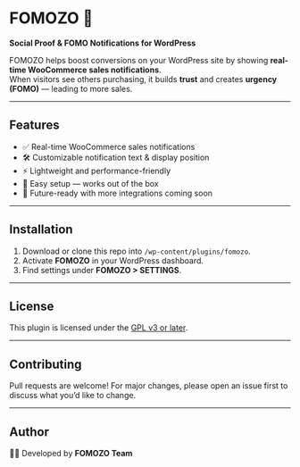 # FOMOZO 🚀  
**Social Proof & FOMO Notifications for WordPress**

FOMOZO helps boost conversions on your WordPress site by showing **real-time WooCommerce sales notifications**.  
When visitors see others purchasing, it builds **trust** and creates **urgency (FOMO)** — leading to more sales.

---

## Features
- ✅ Real-time WooCommerce sales notifications  
- 🛠 Customizable notification text & display position  
- ⚡ Lightweight and performance-friendly  
- 🎯 Easy setup — works out of the box  
- 🚀 Future-ready with more integrations coming soon  

---

## Installation
1. Download or clone this repo into `/wp-content/plugins/fomozo`.  
2. Activate **FOMOZO** in your WordPress dashboard.  
3. Find settings under **FOMOZO > SETTINGS**.  


---

## License
This plugin is licensed under the [GPL v3 or later](https://www.gnu.org/licenses/gpl-3.0.html).  

---

## Contributing
Pull requests are welcome! For major changes, please open an issue first to discuss what you’d like to change.  

---

## Author
👨‍💻 Developed by **FOMOZO Team**  
